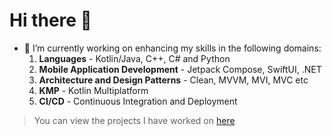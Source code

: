 # Hi there 👋

- 🔭 I’m currently working on enhancing my skills in the following domains:
  1. **Languages** - Kotlin/Java, C++, C# and Python
  3. **Mobile Application Development** - Jetpack Compose, SwiftUI, .NET
  4. **Architecture and Design Patterns** - Clean, MVVM, MVI, MVC etc
  5. **KMP** - Kotlin Multiplatform
  6. **CI/CD** - Continuous Integration and Deployment
    
> You can view the projects I have worked on [here](https://github.com/AdeebaKhan01/portfolio-mobile-apps)

<!--
**AdeebaKhan01/AdeebaKhan01** is a ✨ _special_ ✨ repository because its `README.md` (this file) appears on your GitHub profile.

Here are some ideas to get you started:

- 🔭 I’m currently working on ...
- 🌱 I’m currently learning to ...
- 👯 I’m looking to collaborate on ...
- 🤔 I’m looking for help with ...
- 💬 Ask me about ...
- 📫 How to reach me: ...
- 😄 Pronouns: ...
- ⚡ Fun fact: ...
-->
